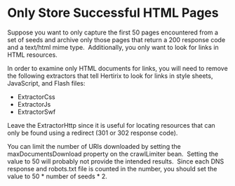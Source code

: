 # Only Store Successful HTML Pages

Suppose you want to only capture the first 50 pages encountered from a
set of seeds and archive only those pages that return a 200 response
code and a text/html mime type.  Additionally, you only want to look for
links in HTML resources.

In order to examine only HTML documents for links, you will need to
remove the following extractors that tell Hertirix to look for links in
style sheets, JavaScript, and Flash files:

-   ExtractorCss
-   ExtractorJs
-   ExtractorSwf

Leave the ExtractorHttp since it is useful for locating resources that
can only be found using a redirect (301 or 302 response code).

You can limit the number of URIs downloaded by setting the
maxDocumentsDownload property on the crawlLimiter bean.  Setting the
value to 50 will probably not provide the intended results.  Since each
DNS response and robots.txt file is counted in the number, you should
set the value to 50 \* number of seeds \* 2.
